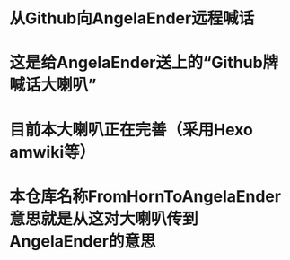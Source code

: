 # 从Github向AngelaEnder远程喊话
# 这是给AngelaEnder送上的“Github牌喊话大喇叭”
# 目前本大喇叭正在完善（采用Hexo amwiki等）
# 本仓库名称FromHornToAngelaEnder意思就是从这对大喇叭传到AngelaEnder的意思
